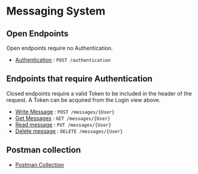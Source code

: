 # Messaging System

## Open Endpoints

Open endpoints require no Authentication.

* [Authentication](Readme's/login.md) : `POST /authentication`

## Endpoints that require Authentication

Closed endpoints require a valid Token to be included in the header of the
request. A Token can be acquired from the Login view above.

* [Write Message](Readme's/write.md) : `POST /messages/{User}`
* [Get Messages](Readme's/get.md) : `GET /messages/{User}`
* [Read message](Readme's/read.md) : `PUT /messages/{User}`
* [Delete message](Readme's/delete.md) : `DELETE /messages/{User}`

## Postman collection

* [Postman Collection](https://www.getpostman.com/collections/80d7a1ba04bd431d397c)
